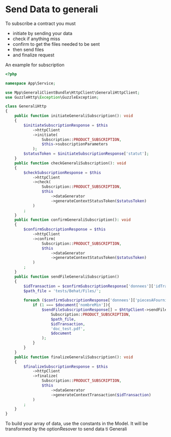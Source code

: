 Send Data to generali
=====================

To subscribe a contract you must 
- initiate by sending your data
- check if anything miss
- confirm to get the files needed to be sent
- then send files 
- and finalize request

An example for subscription

```php
<?php

namespace App\Service;

use Mpp\GeneraliClientBundle\HttpClient\GeneraliHttpClient;
use GuzzleHttp\Exception\GuzzleException;

class GeneraliHttp 
{
    public function initiateGeneraliSubscription(): void
    {
        $initiateSubscriptionResponse = $this
            ->httpClient
            ->initiate(
                Subscription::PRODUCT_SUBSCRIPTION,
                $this->subscriptionParameters
            );
        $statusToken = $initiateSubscriptionResponse['statut'];
    }
    public function checkGeneraliSubscription(): void
    {
        $checkSubscriptionResponse = $this
            ->httpClient
            ->check(
                Subscription::PRODUCT_SUBSCRIPTION,
                $this
                    ->dataGenerator
                    ->generateContextStatusToken($statusToken)
            )
        ;
    }
    public function confirmGeneraliSubscription(): void
    {
        $confirmSubscriptionResponse = $this
            ->httpClient
            ->confirm(
                Subscription::PRODUCT_SUBSCRIPTION,
                $this
                    ->dataGenerator
                    ->generateContextStatusToken($statusToken)
            )
        ;
    }
    public function sendFileGeneraliSubscription()
    {
        $idTransaction = $confirmSubscriptionResponse['donnees']['idTransaction'];
        $path_file = 'tests/Behat/Files/';
    
        foreach ($confirmSubscriptionResponse['donnees']['piecesAFournir'] as $document){
            if (1 === $document['nombreMin']){
                $sendFileSubscriptionResponse[] = $httpClient->sendFile(
                    Subscription::PRODUCT_SUBSCRIPTION,
                    $path_file,
                    $idTransaction,
                    'doc_test.pdf',
                    $document
                );
            }
        }
    }
    public function finalizeGeneraliSubscription(): void
    {
        $finalizeSubscriptionResponse = $this
            ->httpClient
            ->finalize(
                Subscription::PRODUCT_SUBSCRIPTION,
                $this
                    ->dataGenerator
                    ->generateContextTransaction($idTransaction)
            )
        ;
    }
}
 ```
 
 To build your array of data, use the constants in the Model.
 It will be transformed by the optionResover to send data ti Generali